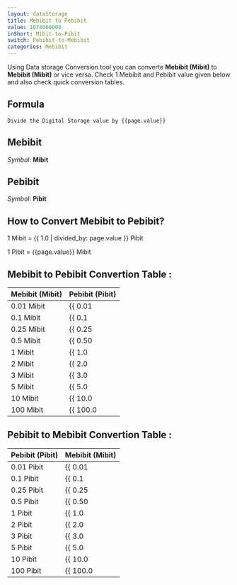```yaml
---
layout: dataStorage
title: Mebibit to Pebibit
value: 1074000000
inShort: Mibit-to-Pibit
switch: Pebibit-to-Mebibit
categories: Mebibit
---
```


Using Data storage Conversion tool you can converte **Mebibit (Mibit)** to **Mebibit (Mibit)** or vice versa. Check 1 Mebibit and Pebibit value given below and also check quick conversion tables.

## Formula
`Divide the Digital Storage value by {{page.value}}`

## Mebibit
*Symbol:* **Mibit**

## Pebibit
*Symbol:* **Pibit**

## How to Convert Mebibit to Pebibit?

1 Mibit = {{ 1.0 | divided_by: page.value }} Pibit

1 Pibit = {{page.value}} Mibit


## Mebibit to Pebibit Convertion Table :

| Mebibit (Mibit) | Pebibit (Pibit) |
| ---- | ---- |
| 0.01 Mibit | {{ 0.01 | divided_by: page.value }} Pibit |
| 0.1 Mibit | {{ 0.1 | divided_by: page.value }} Pibit |
| 0.25 Mibit | {{ 0.25 | divided_by: page.value }} Pibit |
| 0.5 Mibit | {{ 0.50 | divided_by: page.value }} Pibit |
| 1 Mibit | {{ 1.0 | divided_by: page.value }} Pibit |
| 2 Mibit | {{ 2.0 | divided_by: page.value }} Pibit |
| 3 Mibit | {{ 3.0 | divided_by: page.value }} Pibit |
| 5 Mibit | {{ 5.0 | divided_by: page.value }} Pibit |
| 10 Mibit | {{ 10.0 | divided_by: page.value }} Pibit |
| 100 Mibit | {{ 100.0 | divided_by: page.value }} Pibit |

## Pebibit to Mebibit Convertion Table :

| Pebibit (Pibit) | Mebibit (Mibit) |
| ---- | ---- |
| 0.01 Pibit | {{ 0.01 | times: page.value }} Mibit |
| 0.1 Pibit | {{ 0.1 | times: page.value }} Mibit |
| 0.25 Pibit | {{ 0.25 | times: page.value }} Mibit |
| 0.5 Pibit | {{ 0.50 | times: page.value }} Mibit |
| 1 Pibit | {{ 1.0 | times: page.value }} Mibit |
| 2 Pibit | {{ 2.0 | times: page.value }} Mibit |
| 3 Pibit | {{ 3.0 | times: page.value }} Mibit |
| 5 Pibit | {{ 5.0 | times: page.value }} Mibit |
| 10 Pibit | {{ 10.0 | times: page.value }} Mibit |
| 100 Pibit | {{ 100.0 | times: page.value }} Mibit |


<script>
document.getElementById('selectInput')[7].selected = true
document.getElementById('selectOutput')[19].selected = true
</script>

